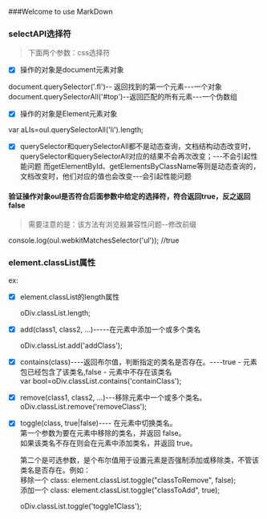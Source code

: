 ###Welcome to use MarkDown

### selectAPI选择符    

> 下面两个参数：css选择符       
 
- [x]   操作的对象是document元素对象     
 
document.querySelector('.fl')-- 返回找到的第一个元素---一个对象          
document.querySelectorAll('#top')--返回匹配的所有元素---一个伪数组  
        
- [x]   操作的对象是Element元素对象      
  
var aLIs=oul.querySelectorAll('li').length;  
  
- [x]   querySelector和querySelectorAll都不是动态查询，文档结构动态改变时，querySelector和querySelectorAll对应的结果不会再次改变；---不会引起性能问题
而getElementById、getElementsByClassName等则是动态查询的，文档改变时，他们对应的值也会改变---会引起性能问题	   
  

####   验证操作对象oul是否符合后面参数中给定的选择符，符合返回true，反之返回false          

>  需要注意的是：该方法有浏览器兼容性问题--修改前缀      

console.log(oul.webkitMatchesSelector('ul'));   //true    


###   element.classList属性

ex:<div class="bd user disabled div containClass removeClass toggle1Class">

- [x]  element.classList的length属性 

	oDiv.classList.length;         

- [x]  add(class1, class2, ...)-----在元素中添加一个或多个类名         

	oDiv.classList.add('addClass');          

- [x] contains(class)----返回布尔值，判断指定的类名是否存在。----true - 元素包已经包含了该类名,false - 元素中不存在该类名         
	var bool=oDiv.classList.contains('containClass');            

- [x] remove(class1, class2, ...)---移除元素中一个或多个类名。         
	oDiv.classList.remove('removeClass');         

- [x] toggle(class, true|false)----	在元素中切换类名。         
	第一个参数为要在元素中移除的类名，并返回 false。          
	如果该类名不存在则会在元素中添加类名，并返回 true。          
	
	第二个是可选参数，是个布尔值用于设置元素是否强制添加或移除类，不管该类名是否存在。例如：         
	移除一个 class: element.classList.toggle("classToRemove", false);          
	添加一个 class: element.classList.toggle("classToAdd", true); 
	
	oDiv.classList.toggle('toggle1Class');          
              